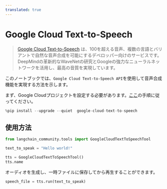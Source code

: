 ```yaml
---
translated: true
---
```


# Google Cloud Text-to-Speech

>[Google Cloud Text-to-Speech](https://cloud.google.com/text-to-speech) は、100を超える音声、複数の言語とバリアントで自然な音声合成を可能にするデベロッパー向けのサービスです。DeepMindの革新的なWaveNetの研究とGoogleの強力なニューラルネットワークを活用し、最高の音質を実現しています。

このノートブックでは、`Google Cloud Text-to-Speech API`を使用して音声合成機能を実現する方法を示します。

まず、Google Cloudプロジェクトを設定する必要があります。[ここ](https://cloud.google.com/text-to-speech/docs/before-you-begin)の手順に従ってください。

```python
%pip install --upgrade --quiet  google-cloud-text-to-speech
```

## 使用方法

```python
from langchain_community.tools import GoogleCloudTextToSpeechTool

text_to_speak = "Hello world!"

tts = GoogleCloudTextToSpeechTool()
tts.name
```

オーディオを生成し、一時ファイルに保存してから再生することができます。

```python
speech_file = tts.run(text_to_speak)
```
